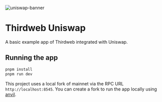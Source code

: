 ![uniswap-banner](https://github.com/thirdweb-example/thirdweb-uniswap/assets/17715009/98d1f668-dc1d-403d-bd37-de436436cf42)
# Thirdweb Uniswap
A basic example app of Thirdweb integrated with Uniswap.

## Running the app

```bash
pnpm install
pnpm run dev
```

This project uses a local fork of mainnet via the RPC URL `http://localhost:8545`. You can create a fork to run the app locally using [anvil](https://book.getfoundry.sh/tutorials/forking-mainnet-with-cast-anvil).

